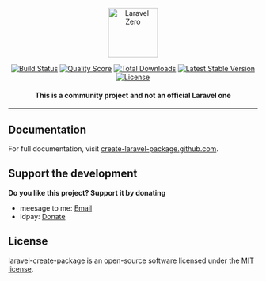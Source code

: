 <p align="center">
    <img title="Laravel Zero" height="100" src="https://raw.githubusercontent.com/laravel-zero/docs/master/images/logo/laravel-zero-readme.png" />
</p>

<p align="center">
  <a href="https://github.com/laravel-zero/framework/actions"><img src="https://img.shields.io/github/workflow/status/laravel-zero/framework/Tests.svg" alt="Build Status"></img></a>
  <a href="https://scrutinizer-ci.com/g/laravel-zero/framework"><img src="https://img.shields.io/scrutinizer/g/laravel-zero/framework.svg" alt="Quality Score"></img></a>
  <a href="https://packagist.org/packages/laravel-zero/framework"><img src="https://img.shields.io/packagist/dt/laravel-zero/framework.svg" alt="Total Downloads"></a>
  <a href="https://packagist.org/packages/laravel-zero/framework"><img src="https://img.shields.io/packagist/v/laravel-zero/framework.svg?label=stable" alt="Latest Stable Version"></a>
  <a href="https://packagist.org/packages/laravel-zero/framework"><img src="https://img.shields.io/packagist/l/laravel-zero/framework.svg" alt="License"></a>
</p>

<h4> <center>This is a <bold>community project</bold> and not an official Laravel one </center></h4>


------

## Documentation

For full documentation, visit [create-laravel-package.github.com](https://laravel-zero.com/).

## Support the development
**Do you like this project? Support it by donating**

- meesage to me: [Email](message.tome1331@gmail.com)
- idpay: [Donate](https://www.paypal.com/cgi-bin/webscr?cmd=_s-xclick&hosted_button_id=66BYDWAT92N6L)

## License

laravel-create-package is an open-source software licensed under the [MIT license](https://github.com/laravel-zero/laravel-zero/blob/stable/LICENSE.md).
